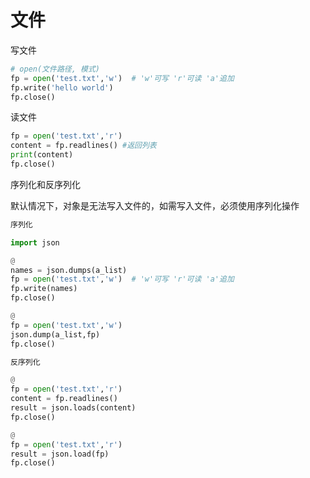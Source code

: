 # 文件

写文件

```python
# open(文件路径, 模式)
fp = open('test.txt','w')  # 'w'可写 'r'可读 'a'追加
fp.write('hello world')
fp.close()
```

读文件

```python
fp = open('test.txt','r')
content = fp.readlines() #返回列表
print(content)
fp.close()
```

序列化和反序列化

默认情况下，对象是无法写入文件的，如需写入文件，必须使用序列化操作

```python
序列化

import json

@
names = json.dumps(a_list)
fp = open('test.txt','w')  # 'w'可写 'r'可读 'a'追加
fp.write(names)
fp.close()

@
fp = open('test.txt','w')
json.dump(a_list,fp)
fp.close()
```

```python
反序列化

@
fp = open('test.txt','r')
content = fp.readlines()
result = json.loads(content)
fp.close()

@
fp = open('test.txt','r')
result = json.load(fp)
fp.close()
```